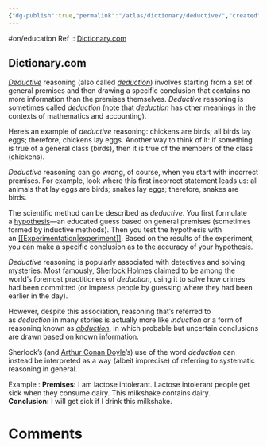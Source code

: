 ```yaml
---
{"dg-publish":true,"permalink":"/atlas/dictionary/deductive/","created":"2023-01-03T21:09:33.203+01:00","updated":"2023-04-07T16:51:36.853+02:00"}
---
```


#on/education 
Ref :: [Dictionary.com](https://www.dictionary.com/)

## Dictionary.com 

[_Deductive_](https://www.dictionary.com/browse/deductive) reasoning (also called _[deduction](https://www.dictionary.com/browse/deduction)_) involves starting from a set of general premises and then drawing a specific conclusion that contains no more information than the premises themselves. _Deductive_ reasoning is sometimes called _deduction_ (note that _deduction_ has other meanings in the contexts of mathematics and accounting).

Here’s an example of _deductive_ reasoning: chickens are birds; all birds lay eggs; therefore, chickens lay eggs. Another way to think of it: if something is true of a general class (birds), then it is true of the members of the class (chickens).

_Deductive_ reasoning can go wrong, of course, when you start with incorrect premises. For example, look where this first incorrect statement leads us: all animals that lay eggs are birds; snakes lay eggs; therefore, snakes are birds.

The scientific method can be described as _deductive_. You first formulate a [hypothesis](https://www.dictionary.com/browse/hypothesis)—an educated guess based on general premises (sometimes formed by inductive methods). Then you test the hypothesis with an [[[Experimentation\|experiment]]](https://www.dictionary.com/browse/experiment). Based on the results of the experiment, you can make a specific conclusion as to the accuracy of your hypothesis.

_Deductive_ reasoning is popularly associated with detectives and solving mysteries. Most famously, [Sherlock Holmes](https://www.dictionary.com/browse/holmes) claimed to be among the world’s foremost practitioners of _deduction_, using it to solve how crimes had been committed (or impress people by guessing where they had been earlier in the day).

However, despite this association, reasoning that’s referred to as _deduction_ in many stories is actually more like _induction_ or a form of reasoning known as _[abduction](https://www.dictionary.com/browse/abduction)_, in which probable but uncertain conclusions are drawn based on known information.

Sherlock’s (and [Arthur Conan Doyle](https://www.dictionary.com/browse/conan-doyle)’s) use of the word _deduction_ can instead be interpreted as a way (albeit imprecise) of referring to systematic reasoning in general.

Example : 
**Premises:** I am lactose intolerant. Lactose intolerant people get sick when they consume dairy. This milkshake contains dairy.  
**Conclusion:** I will get sick if I drink this milkshake.

# Comments 
<script src="https://utteranc.es/client.js"
        repo="Heart4sides/Comment_Section"
        issue-term="pathname"
        theme="gruvbox-dark"
        crossorigin="anonymous"
        async>
</script>